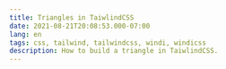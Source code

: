 ```yaml
---
title: Triangles in TaiwlindCSS
date: 2021-08-21T20:08:53.000-07:00
lang: en
tags: css, tailwind, tailwindcss, windi, windicss
description: How to build a triangle in TaiwlindCSS.
---
```

